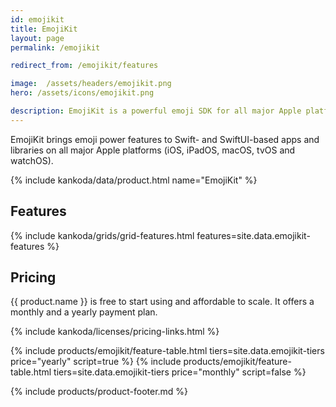 ```yaml
---
id: emojikit
title: EmojiKit
layout: page
permalink: /emojikit

redirect_from: /emojikit/features

image:  /assets/headers/emojikit.png
hero: /assets/icons/emojikit.png

description: EmojiKit is a powerful emoji SDK for all major Apple platforms.
---
```


EmojiKit brings emoji power features to Swift- and SwiftUI-based apps and libraries on all major Apple platforms (iOS, iPadOS, macOS, tvOS and watchOS).

{% include kankoda/data/product.html name="EmojiKit" %}


## Features

{% include kankoda/grids/grid-features.html features=site.data.emojikit-features %}


## Pricing

{{ product.name }} is free to start using and affordable to scale. It offers a monthly and a yearly payment plan.

{% include kankoda/licenses/pricing-links.html  %}

{% include products/emojikit/feature-table.html tiers=site.data.emojikit-tiers price="yearly" script=true %}
{% include products/emojikit/feature-table.html tiers=site.data.emojikit-tiers price="monthly" script=false %}

{% include products/product-footer.md %}